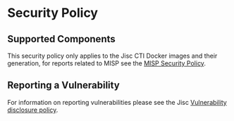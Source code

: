 <!--
SPDX-FileCopyrightText: 2023 Jisc Services Limited
SPDX-FileContributor: Joe Pitt

SPDX-License-Identifier: GPL-3.0-only
-->
# Security Policy

## Supported Components

This security policy only applies to the Jisc CTI Docker images and their generation, for reports related to MISP see
the [MISP Security Policy](https://github.com/MISP/MISP/blob/2.4/SECURITY.md).

## Reporting a Vulnerability

For information on reporting vulnerabilities please see the Jisc
[Vulnerability disclosure policy](https://beta.jisc.ac.uk/about-us/vulnerability-disclosure-policy).

